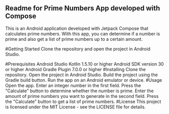 ## Readme for Prime Numbers App developed with Compose
This is an Android application developed with Jetpack Compose that calculates prime numbers. With this app, you can determine if a number is prime and also get a list of prime numbers up to a certain amount.

#Getting Started
Clone the repository and open the project in Android Studio.

#Prerequisites
Android Studio
Kotlin 1.5.10 or higher
Android SDK version 30 or higher
Android Gradle Plugin 7.0.0 or higher
#Installing
Clone the repository.
Open the project in Android Studio.
Build the project using the Gradle build button.
Run the app on an Android emulator or device.
#Usage
Open the app.
Enter an integer number in the first field.
Press the "Calculate" button to determine whether the number is prime.
Enter the amount of prime numbers you want to generate in the second field.
Press the "Calculate" button to get a list of prime numbers.
#License
This project is licensed under the MIT License - see the LICENSE file for details.
